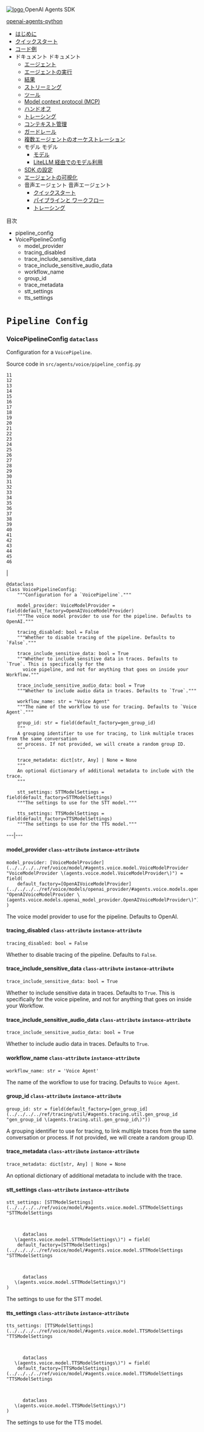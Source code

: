 [ ![logo](../../../../assets/logo.svg) ](../../../ "OpenAI Agents SDK") OpenAI Agents SDK 

[ openai-agents-python  ](https://github.com/openai/openai-agents-python "リポジトリへ")

  * [ はじめに  ](../../../)
  * [ クイックスタート  ](../../../quickstart/)
  * [ コード例  ](../../../examples/)
  * ドキュメント  ドキュメント 
    * [ エージェント  ](../../../agents/)
    * [ エージェントの実行  ](../../../running_agents/)
    * [ 結果  ](../../../results/)
    * [ ストリーミング  ](../../../streaming/)
    * [ ツール  ](../../../tools/)
    * [ Model context protocol (MCP)  ](../../../mcp/)
    * [ ハンドオフ  ](../../../handoffs/)
    * [ トレーシング  ](../../../tracing/)
    * [ コンテキスト管理  ](../../../context/)
    * [ ガードレール  ](../../../guardrails/)
    * [ 複数エージェントのオーケストレーション  ](../../../multi_agent/)
    * モデル  モデル 
      * [ モデル  ](../../../models/)
      * [ LiteLLM 経由でのモデル利用  ](../../../models/litellm/)
    * [ SDK の設定  ](../../../config/)
    * [ エージェントの可視化  ](../../../visualization/)
    * 音声エージェント  音声エージェント 
      * [ クイックスタート  ](../../../voice/quickstart/)
      * [ パイプラインと ワークフロー  ](../../../voice/pipeline/)
      * [ トレーシング  ](../../../voice/tracing/)



目次 

  * pipeline_config 
  * VoicePipelineConfig 
    * model_provider 
    * tracing_disabled 
    * trace_include_sensitive_data 
    * trace_include_sensitive_audio_data 
    * workflow_name 
    * group_id 
    * trace_metadata 
    * stt_settings 
    * tts_settings 



# `Pipeline Config`

###  VoicePipelineConfig `dataclass`

Configuration for a `VoicePipeline`.

Source code in `src/agents/voice/pipeline_config.py`
    
    
    11
    12
    13
    14
    15
    16
    17
    18
    19
    20
    21
    22
    23
    24
    25
    26
    27
    28
    29
    30
    31
    32
    33
    34
    35
    36
    37
    38
    39
    40
    41
    42
    43
    44
    45
    46

| 
    
    
    @dataclass
    class VoicePipelineConfig:
        """Configuration for a `VoicePipeline`."""
    
        model_provider: VoiceModelProvider = field(default_factory=OpenAIVoiceModelProvider)
        """The voice model provider to use for the pipeline. Defaults to OpenAI."""
    
        tracing_disabled: bool = False
        """Whether to disable tracing of the pipeline. Defaults to `False`."""
    
        trace_include_sensitive_data: bool = True
        """Whether to include sensitive data in traces. Defaults to `True`. This is specifically for the
          voice pipeline, and not for anything that goes on inside your Workflow."""
    
        trace_include_sensitive_audio_data: bool = True
        """Whether to include audio data in traces. Defaults to `True`."""
    
        workflow_name: str = "Voice Agent"
        """The name of the workflow to use for tracing. Defaults to `Voice Agent`."""
    
        group_id: str = field(default_factory=gen_group_id)
        """
        A grouping identifier to use for tracing, to link multiple traces from the same conversation
        or process. If not provided, we will create a random group ID.
        """
    
        trace_metadata: dict[str, Any] | None = None
        """
        An optional dictionary of additional metadata to include with the trace.
        """
    
        stt_settings: STTModelSettings = field(default_factory=STTModelSettings)
        """The settings to use for the STT model."""
    
        tts_settings: TTSModelSettings = field(default_factory=TTSModelSettings)
        """The settings to use for the TTS model."""
      
  
---|---  
  
####  model_provider `class-attribute` `instance-attribute`
    
    
    model_provider: [VoiceModelProvider](../../../../ref/voice/model/#agents.voice.model.VoiceModelProvider "VoiceModelProvider \(agents.voice.model.VoiceModelProvider\)") = field(
        default_factory=[OpenAIVoiceModelProvider](../../../../ref/voice/models/openai_provider/#agents.voice.models.openai_model_provider.OpenAIVoiceModelProvider "OpenAIVoiceModelProvider \(agents.voice.models.openai_model_provider.OpenAIVoiceModelProvider\)")
    )
    

The voice model provider to use for the pipeline. Defaults to OpenAI.

####  tracing_disabled `class-attribute` `instance-attribute`
    
    
    tracing_disabled: bool = False
    

Whether to disable tracing of the pipeline. Defaults to `False`.

####  trace_include_sensitive_data `class-attribute` `instance-attribute`
    
    
    trace_include_sensitive_data: bool = True
    

Whether to include sensitive data in traces. Defaults to `True`. This is specifically for the voice pipeline, and not for anything that goes on inside your Workflow.

####  trace_include_sensitive_audio_data `class-attribute` `instance-attribute`
    
    
    trace_include_sensitive_audio_data: bool = True
    

Whether to include audio data in traces. Defaults to `True`.

####  workflow_name `class-attribute` `instance-attribute`
    
    
    workflow_name: str = 'Voice Agent'
    

The name of the workflow to use for tracing. Defaults to `Voice Agent`.

####  group_id `class-attribute` `instance-attribute`
    
    
    group_id: str = field(default_factory=[gen_group_id](../../../../ref/tracing/util/#agents.tracing.util.gen_group_id "gen_group_id \(agents.tracing.util.gen_group_id\)"))
    

A grouping identifier to use for tracing, to link multiple traces from the same conversation or process. If not provided, we will create a random group ID.

####  trace_metadata `class-attribute` `instance-attribute`
    
    
    trace_metadata: dict[str, Any] | None = None
    

An optional dictionary of additional metadata to include with the trace.

####  stt_settings `class-attribute` `instance-attribute`
    
    
    stt_settings: [STTModelSettings](../../../../ref/voice/model/#agents.voice.model.STTModelSettings "STTModelSettings
    
    
      
          dataclass
       \(agents.voice.model.STTModelSettings\)") = field(
        default_factory=[STTModelSettings](../../../../ref/voice/model/#agents.voice.model.STTModelSettings "STTModelSettings
    
    
      
          dataclass
       \(agents.voice.model.STTModelSettings\)")
    )
    

The settings to use for the STT model.

####  tts_settings `class-attribute` `instance-attribute`
    
    
    tts_settings: [TTSModelSettings](../../../../ref/voice/model/#agents.voice.model.TTSModelSettings "TTSModelSettings
    
    
      
          dataclass
       \(agents.voice.model.TTSModelSettings\)") = field(
        default_factory=[TTSModelSettings](../../../../ref/voice/model/#agents.voice.model.TTSModelSettings "TTSModelSettings
    
    
      
          dataclass
       \(agents.voice.model.TTSModelSettings\)")
    )
    

The settings to use for the TTS model.
